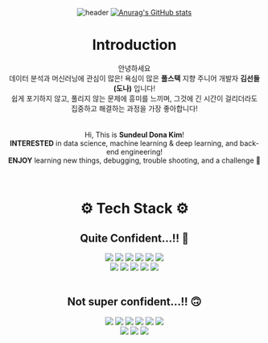 <div align=center>

![header](https://capsule-render.vercel.app/api?type=waving&color=timeGradient&height=220&section=header&text=Fullstack🐭SundeulDonaKim&fontSize=50)
[![Anurag's GitHub stats](https://github-readme-stats.vercel.app/api?username=SundeulDonaKim&show_icons=true&count_private=true&hide=issues,contribs&theme=vue)](https://github.com/SundeulDonaKim/)
<br>

# Introduction

  안녕하세요 
  <br>
  데이터 분석과 머신러닝에 관심이 많은! 욕심이 많은 **풀스택** 지향 주니어 개발자 **김선들(도나)** 입니다!
  <br>
  쉽게 포기하지 않고, 풀리지 않는 문제에 흥미를 느끼며, 그것에 긴 시간이 걸리더라도 집중하고 해결하는 과정을 가장 좋아합니다!
  <br>
  <br/> <br/>
  Hi, This is **Sundeul Dona Kim**!
  <br/>
  **INTERESTED** in data science, machine learning & deep learning, and back-end engineering!
  <br/>
  **ENJOY** learning new things, debugging, trouble shooting, and a challenge 🤪
  <br/>
  
  
<br>

# ⚙️ Tech Stack ⚙️

## Quite Confident...!! 🤩 
  
<img src="https://img.shields.io/badge/Python-3776AB?style=flat-square&logo=python&logoColor=white" />
<img src="https://img.shields.io/badge/HTML5-E34F26?style=flat-square&logo=html5&logoColor=white" />
<img src="https://img.shields.io/badge/CSS3-1572B6?style=flat-square&logo=css3&logoColor=white" />
<img src="https://img.shields.io/badge/JavaScript-F7DF1E?style=flat-square&logo=javascript&logoColor=black" />
<img src="https://img.shields.io/badge/Node.js-43853D?style=flat-square&logo=node.js&logoColor=white" />
<img src="https://img.shields.io/badge/Express.js-404D59?style=flat-square" />
<br />
<img src="https://img.shields.io/badge/React-20232A?style=flat-square&logo=react&logoColor=61DAFB" />
<img src="https://img.shields.io/badge/MySQL-00000F?style=flat-square&logo=mysql&logoColor=white" />
<img src="https://img.shields.io/badge/MongoDB-4EA94B?style=flat-square&logo=mongodb&logoColor=white" />
<img src="https://img.shields.io/badge/Amazon_AWS-232F3E?style=flat-square&logo=amazon-aws&logoColor=white" />
<img src="https://img.shields.io/badge/Nginx-009639?style=flat-square&logo=nginx&logoColor=white" />
<br>
<br />

## Not super confident...!! 🙃 
  
<img src="https://img.shields.io/badge/Java-ED8B00?style=flat-square&logo=java&logoColor=white" />
<img src="https://img.shields.io/badge/PHP-777BB4?style=flat-square&logo=php&logoColor=white" />
<img src="https://img.shields.io/badge/Redux-593D88?style=flat-square&logo=redux&logoColor=white" />
<img src="https://img.shields.io/badge/jQuery-0769AD?style=flat-square&logo=jquery&logoColor=white" />
<img src="https://img.shields.io/badge/SQLite-07405E?style=flat-square&logo=sqlite&logoColor=white" />
<img src="https://img.shields.io/badge/Bootstrap-563D7C?style=flat-square&logo=bootstrap&logoColor=white" />
<br />
<img src="https://img.shields.io/badge/Microsoft_Access-A4373A?style=flat-square&logo=microsoft-access&logoColor=white" />
<img src="https://img.shields.io/badge/Selenium-43B02A?style=flat-square&logo=Selenium&logoColor=white" />
<img src="https://img.shields.io/badge/Apache-231F20?style=flat-square&logo=apache-kafka&logoColor=white" />
  

